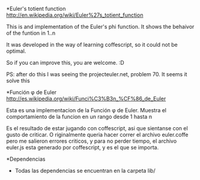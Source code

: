 *Euler's totient function
http://en.wikipedia.org/wiki/Euler%27s_totient_function

This is and implementation of the Euler's phi function. 
It shows the behaivor of the funtion in 1..n

It was developed in the way of learning coffescript, so it could not be optimal.

So if you can improve this, you are welcome. :D

PS: after do this I was seeing the projecteuler.net, problem 70. 
It seems it solve this


*Función φ de Euler
http://es.wikipedia.org/wiki/Funci%C3%B3n_%CF%86_de_Euler

Esta es una implementacion de la Función φ de Euler.
Muestra el comportamiento de la funcion en un rango desde 1 hasta n

Es el resultado de estar jugando con coffescript, asi que sientanse con el gusto de criticar.
O riginalmente queria hacer correr el archivo euler.coffe pero me salieron errores criticos, y
para no perder tiempo, el archivo euler.js esta generado por coffescript, y es el que se importa.

*Dependencias
  - Todas las dependencias se encuentran en la carpeta lib/
